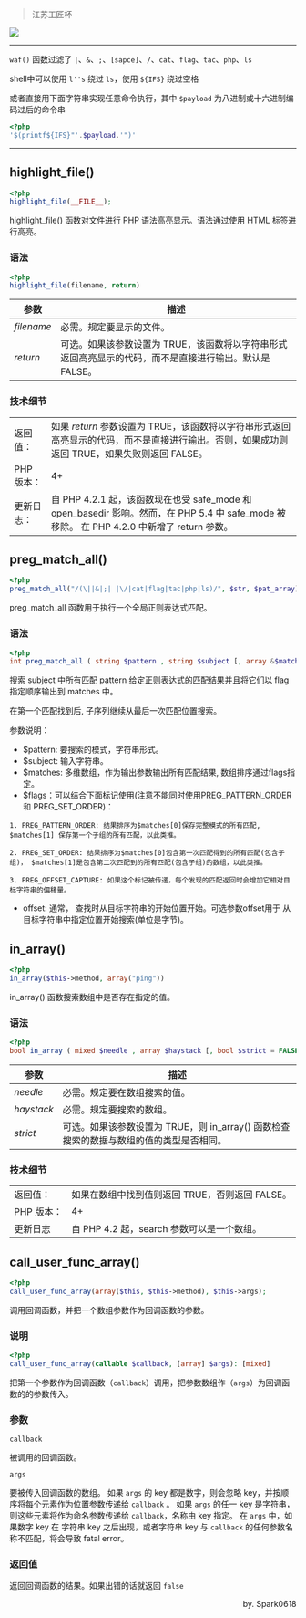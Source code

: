 > 江苏工匠杯

![](images/unseping/topic.png)

___
`waf()` 函数过滤了 `|`、`&`、`;`、`[sapce]`、`/`、`cat`、`flag`、`tac`、`php`、`ls`

shell中可以使用 `l''s` 绕过 `ls`，使用 `${IFS}` 绕过空格

或者直接用下面字符串实现任意命令执行，其中 `$payload` 为八进制或十六进制编码过后的命令串

```php
<?php
'$(printf${IFS}"'.$payload.'")'
```



___



## highlight_file()

```php
<?php
highlight_file(__FILE__);
```
highlight_file() 函数对文件进行 PHP 语法高亮显示。语法通过使用 HTML 标签进行高亮。

### 语法

```php
<?php
highlight_file(filename, return)
```

| 参数       | 描述                                                         |
| ---------- | ------------------------------------------------------------ |
| *filename* | 必需。规定要显示的文件。                                     |
| *return*   | 可选。如果该参数设置为 TRUE，该函数将以字符串形式返回高亮显示的代码，而不是直接进行输出。默认是 FALSE。 |

### 技术细节

|            |                                                              |
| ---------- | ------------------------------------------------------------ |
| 返回值：   | 如果 *return* 参数设置为 TRUE，该函数将以字符串形式返回高亮显示的代码，而不是直接进行输出。否则，如果成功则返回 TRUE，如果失败则返回 FALSE。 |
| PHP 版本： | 4+                                                           |
| 更新日志： | 自 PHP 4.2.1 起，该函数现在也受 safe_mode 和 open_basedir 影响。然而，在 PHP 5.4 中 safe_mode 被移除。      在 PHP 4.2.0 中新增了 return 参数。 |

## preg_match_all()

```php
<?php
preg_match_all("/(\||&|;| |\/|cat|flag|tac|php|ls)/", $str, $pat_array)
```
preg_match_all 函数用于执行一个全局正则表达式匹配。

### 语法

```php
<?php
int preg_match_all ( string $pattern , string $subject [, array &$matches [, int $flags = PREG_PATTERN_ORDER [, int $offset = 0 ]]] )
```

搜索 subject 中所有匹配 pattern 给定正则表达式的匹配结果并且将它们以 flag 指定顺序输出到 matches 中。

在第一个匹配找到后, 子序列继续从最后一次匹配位置搜索。

参数说明：

- $pattern: 要搜索的模式，字符串形式。
- $subject: 输入字符串。
- $matches: 多维数组，作为输出参数输出所有匹配结果, 数组排序通过flags指定。
- $flags：可以结合下面标记使用(注意不能同时使用PREG_PATTERN_ORDER和 PREG_SET_ORDER)：

```
1. PREG_PATTERN_ORDER: 结果排序为$matches[0]保存完整模式的所有匹配, $matches[1] 保存第一个子组的所有匹配，以此类推。

2. PREG_SET_ORDER: 结果排序为$matches[0]包含第一次匹配得到的所有匹配(包含子组)， $matches[1]是包含第二次匹配到的所有匹配(包含子组)的数组，以此类推。

3. PREG_OFFSET_CAPTURE: 如果这个标记被传递，每个发现的匹配返回时会增加它相对目标字符串的偏移量。
```

- offset: 通常， 查找时从目标字符串的开始位置开始。可选参数offset用于 从目标字符串中指定位置开始搜索(单位是字节)。

## in_array()
```php
<?php
in_array($this->method, array("ping"))
```
in_array() 函数搜索数组中是否存在指定的值。

### 语法

```php
<?php
bool in_array ( mixed $needle , array $haystack [, bool $strict = FALSE ] )
```

| 参数       | 描述                                                         |
| ---------- | ------------------------------------------------------------ |
| *needle*   | 必需。规定要在数组搜索的值。                                 |
| *haystack* | 必需。规定要搜索的数组。                                     |
| *strict*   | 可选。如果该参数设置为 TRUE，则 in_array() 函数检查搜索的数据与数组的值的类型是否相同。 |

### 技术细节

|            |                                                 |
| ---------- | ----------------------------------------------- |
| 返回值：   | 如果在数组中找到值则返回 TRUE，否则返回 FALSE。 |
| PHP 版本： | 4+                                              |
| 更新日志   | 自 PHP 4.2 起，search 参数可以是一个数组。      |

## call_user_func_array()
```php
<?php
call_user_func_array(array($this, $this->method), $this->args);
```
调用回调函数，并把一个数组参数作为回调函数的参数。

### 说明

```php
<?php
call_user_func_array(callable $callback, [array] $args): [mixed]
```

把第一个参数作为回调函数（`callback`）调用，把参数数组作（`args`）为回调函数的的参数传入。

### 参数

```
callback
```

被调用的回调函数。

```
args
```

要被传入回调函数的数组。
如果 `args` 的 key 都是数字，则会忽略 key，并按顺序将每个元素作为位置参数传递给 `callback` 。
如果 `args` 的任一 key 是字符串，则这些元素将作为命名参数传递给 `callback`，名称由 key 指定。
在 `args` 中，如果数字 key 在 字符串 key 之后出现，或者字符串 key 与 `callback` 的任何参数名称不匹配，将会导致 fatal error。

### 返回值

返回回调函数的结果。如果出错的话就返回 `false`

<p style="text-align: right;">
by. Spark0618
</p>
